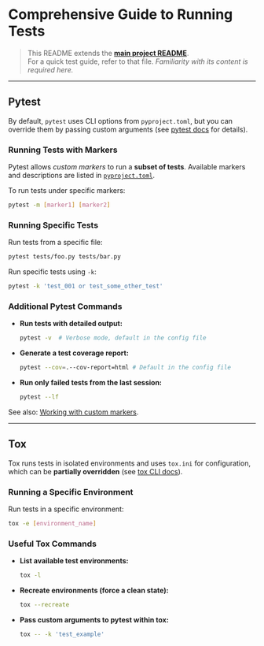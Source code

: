 # **Comprehensive Guide to Running Tests**  

> This README extends the **[main project README](https://github.com/GHOST-Science-Club/tree-classification-irim/blob/main/README.md)**.  
> For a quick test guide, refer to that file. *Familiarity with its content is required here.*  

---

## Pytest

By default, `pytest` uses CLI options from `pyproject.toml`, but you can override them by passing custom arguments (see [pytest docs](https://docs.pytest.org/en/stable/how-to/usage.html) for details).  

### **Running Tests with Markers**  
Pytest allows *custom markers* to run a **subset of tests**. Available markers and descriptions are listed in [`pyproject.toml`](https://github.com/GHOST-Science-Club/tree-classification-irim/blob/main/pyproject.toml).  

To run tests under specific markers:  
```bash
pytest -m [marker1] [marker2]
```

### **Running Specific Tests**  
Run tests from a specific file:  
```bash
pytest tests/foo.py tests/bar.py
```

Run specific tests using `-k`:  
```bash
pytest -k 'test_001 or test_some_other_test'
```

### **Additional Pytest Commands**
- **Run tests with detailed output:**  
  ```bash
  pytest -v  # Verbose mode, default in the config file
  ```
- **Generate a test coverage report:**  
  ```bash
  pytest --cov=.--cov-report=html # Default in the config file
  ```
- **Run only failed tests from the last session:**  
  ```bash
  pytest --lf
  ```

See also: [Working with custom markers](https://docs.pytest.org/en/stable/example/markers.html).  

---

## Tox

Tox runs tests in isolated environments and uses `tox.ini` for configuration, which can be **partially overridden** (see [tox CLI docs](https://tox.wiki/en/4.24.2/cli_interface.html)).  

### **Running a Specific Environment**  
Run tests in a specific environment:  
```bash
tox -e [environment_name]
```

### **Useful Tox Commands**
- **List available test environments:**  
  ```bash
  tox -l
  ```
- **Recreate environments (force a clean state):**  
  ```bash
  tox --recreate
  ```
- **Pass custom arguments to pytest within tox:**  
  ```bash
  tox -- -k 'test_example'
  ```
